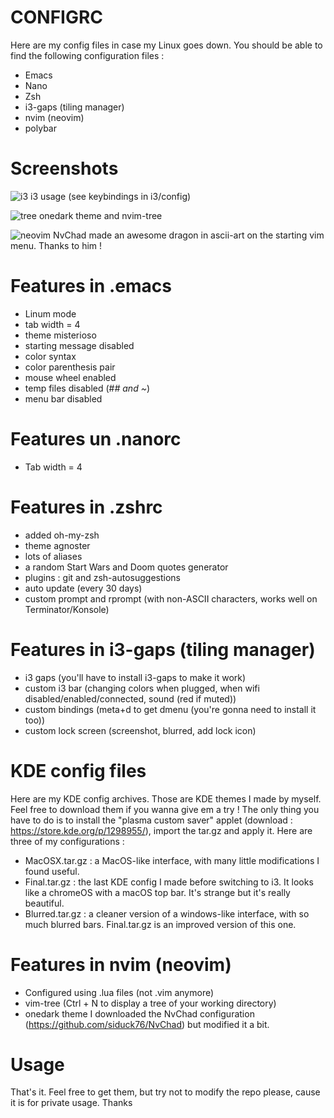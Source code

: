 # CONFIGRC
Here are my config files in case my Linux goes down. You should be able to find the following configuration files :
- Emacs
- Nano
- Zsh
- i3-gaps (tiling manager)
- nvim (neovim)
- polybar

# Screenshots

![i3](https://user-images.githubusercontent.com/72010109/122971549-757f6780-d38f-11eb-97e8-a7ab4e0a95aa.png)
i3 usage (see keybindings in i3/config)

![tree](https://user-images.githubusercontent.com/72010109/122971580-7dd7a280-d38f-11eb-845d-3c9b376a5d51.png)
onedark theme and nvim-tree

![neovim](https://user-images.githubusercontent.com/72010109/122971570-79ab8500-d38f-11eb-9f6e-7cbbc4ddffa1.png)
NvChad made an awesome dragon in ascii-art on the starting vim menu. Thanks to him !

# Features in .emacs
- Linum mode
- tab width = 4
- theme misterioso
- starting message disabled
- color syntax
- color parenthesis pair
- mouse wheel enabled
- temp files disabled (#*# and ~*)
- menu bar disabled

# Features un .nanorc
- Tab width = 4

# Features in .zshrc
- added oh-my-zsh
- theme agnoster
- lots of aliases
- a random Start Wars and Doom quotes generator
- plugins : git and zsh-autosuggestions
- auto update (every 30 days)
- custom prompt and rprompt (with non-ASCII characters, works well on Terminator/Konsole)

# Features in i3-gaps (tiling manager)
- i3 gaps (you'll have to install i3-gaps to make it work)
- custom i3 bar (changing colors when plugged, when wifi disabled/enabled/connected, sound (red if muted))
- custom bindings (meta+d to get dmenu (you're gonna need to install it too))
- custom lock screen (screenshot, blurred, add lock icon)

# KDE config files
Here are my KDE config archives. Those are KDE themes I made by myself. Feel free to download them if you wanna give em a try ! The only thing you have to do is to install the "plasma custom saver" applet (download : https://store.kde.org/p/1298955/), import the tar.gz and apply it. Here are three of my configurations :
- MacOSX.tar.gz : a MacOS-like interface, with many little modifications I found useful.
- Final.tar.gz : the last KDE config I made before switching to i3. It looks like a chromeOS with a macOS top bar. It's strange but it's really beautiful.
- Blurred.tar.gz : a cleaner version of a windows-like interface, with so much blurred bars. Final.tar.gz is an improved version of this one.

# Features in nvim (neovim)
- Configured using .lua files (not .vim anymore)
- vim-tree (Ctrl + N to display a tree of your working directory)
- onedark theme
I downloaded the NvChad configuration (https://github.com/siduck76/NvChad) but modified it a bit.

# Usage
That's it. Feel free to get them, but try not to modify the repo please, cause it is for private usage.
Thanks
